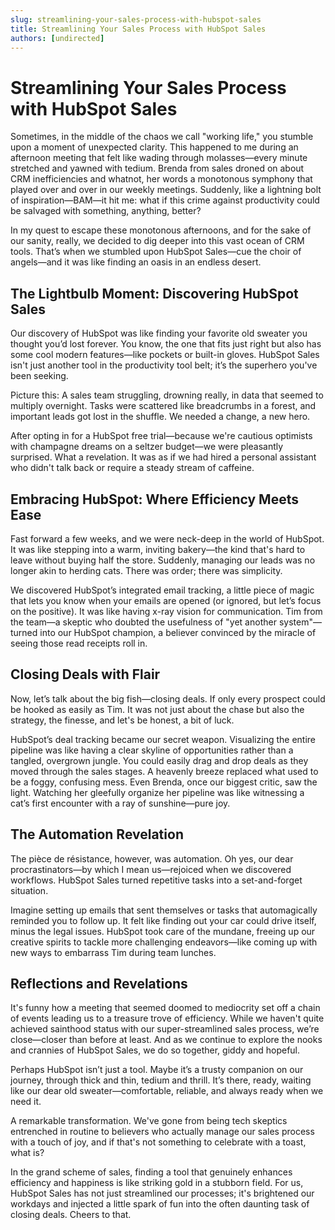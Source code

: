 ```yaml
---
slug: streamlining-your-sales-process-with-hubspot-sales
title: Streamlining Your Sales Process with HubSpot Sales
authors: [undirected]
---
```



# Streamlining Your Sales Process with HubSpot Sales

Sometimes, in the middle of the chaos we call "working life," you stumble upon a moment of unexpected clarity. This happened to me during an afternoon meeting that felt like wading through molasses—every minute stretched and yawned with tedium. Brenda from sales droned on about CRM inefficiencies and whatnot, her words a monotonous symphony that played over and over in our weekly meetings. Suddenly, like a lightning bolt of inspiration—BAM—it hit me: what if this crime against productivity could be salvaged with something, anything, better?

In my quest to escape these monotonous afternoons, and for the sake of our sanity, really, we decided to dig deeper into this vast ocean of CRM tools. That’s when we stumbled upon HubSpot Sales—cue the choir of angels—and it was like finding an oasis in an endless desert.

## The Lightbulb Moment: Discovering HubSpot Sales

Our discovery of HubSpot was like finding your favorite old sweater you thought you’d lost forever. You know, the one that fits just right but also has some cool modern features—like pockets or built-in gloves. HubSpot Sales isn't just another tool in the productivity tool belt; it’s the superhero you've been seeking.

Picture this: A sales team struggling, drowning really, in data that seemed to multiply overnight. Tasks were scattered like breadcrumbs in a forest, and important leads got lost in the shuffle. We needed a change, a new hero.

After opting in for a HubSpot free trial—because we're cautious optimists with champagne dreams on a seltzer budget—we were pleasantly surprised. What a revelation. It was as if we had hired a personal assistant who didn't talk back or require a steady stream of caffeine.

## Embracing HubSpot: Where Efficiency Meets Ease

Fast forward a few weeks, and we were neck-deep in the world of HubSpot. It was like stepping into a warm, inviting bakery—the kind that's hard to leave without buying half the store. Suddenly, managing our leads was no longer akin to herding cats. There was order; there was simplicity.

We discovered HubSpot’s integrated email tracking, a little piece of magic that lets you know when your emails are opened (or ignored, but let’s focus on the positive). It was like having x-ray vision for communication. Tim from the team—a skeptic who doubted the usefulness of "yet another system"—turned into our HubSpot champion, a believer convinced by the miracle of seeing those read receipts roll in.

## Closing Deals with Flair

Now, let’s talk about the big fish—closing deals. If only every prospect could be hooked as easily as Tim. It was not just about the chase but also the strategy, the finesse, and let's be honest, a bit of luck.

HubSpot’s deal tracking became our secret weapon. Visualizing the entire pipeline was like having a clear skyline of opportunities rather than a tangled, overgrown jungle. You could easily drag and drop deals as they moved through the sales stages. A heavenly breeze replaced what used to be a foggy, confusing mess. Even Brenda, once our biggest critic, saw the light. Watching her gleefully organize her pipeline was like witnessing a cat’s first encounter with a ray of sunshine—pure joy.

## The Automation Revelation

The pièce de résistance, however, was automation. Oh yes, our dear procrastinators—by which I mean us—rejoiced when we discovered workflows. HubSpot Sales turned repetitive tasks into a set-and-forget situation.

Imagine setting up emails that sent themselves or tasks that automagically reminded you to follow up. It felt like finding out your car could drive itself, minus the legal issues. HubSpot took care of the mundane, freeing up our creative spirits to tackle more challenging endeavors—like coming up with new ways to embarrass Tim during team lunches.

## Reflections and Revelations

It's funny how a meeting that seemed doomed to mediocrity set off a chain of events leading us to a treasure trove of efficiency. While we haven't quite achieved sainthood status with our super-streamlined sales process, we’re close—closer than before at least. And as we continue to explore the nooks and crannies of HubSpot Sales, we do so together, giddy and hopeful.

Perhaps HubSpot isn’t just a tool. Maybe it’s a trusty companion on our journey, through thick and thin, tedium and thrill. It’s there, ready, waiting like our dear old sweater—comfortable, reliable, and always ready when we need it.

A remarkable transformation. We've gone from being tech skeptics entrenched in routine to believers who actually manage our sales process with a touch of joy, and if that's not something to celebrate with a toast, what is?

In the grand scheme of sales, finding a tool that genuinely enhances efficiency and happiness is like striking gold in a stubborn field. For us, HubSpot Sales has not just streamlined our processes; it's brightened our workdays and injected a little spark of fun into the often daunting task of closing deals. Cheers to that.

